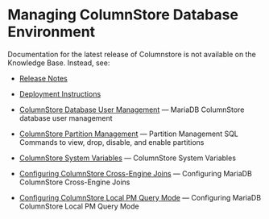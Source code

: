 # Managing ColumnStore Database Environment

Documentation for the latest release of Columnstore is not available on the Knowledge Base. Instead, see:

- [Release Notes](https://mariadb.com/docs/release-notes/mariadb-columnstore-1-5-2-release-notes/)
- [Deployment Instructions](https://mariadb.com/docs/deploy/community-single-columnstore/)

- [ColumnStore Database User Management](/columns-storage-engines-and-plugins/storage-engines/mariadb-columnstore/managing-columnstore/managing-columnstore-database-environment/columnstore-database-user-management/) — MariaDB ColumnStore database user management
- [ColumnStore Partition Management](/columns-storage-engines-and-plugins/storage-engines/mariadb-columnstore/managing-columnstore/managing-columnstore-database-environment/columnstore-partition-management/) — Partition Management SQL Commands to view, drop, disable, and enable partitions
- [ColumnStore System Variables](/columns-storage-engines-and-plugins/storage-engines/mariadb-columnstore/columnstore-system-variables/) — ColumnStore System Variables
- [Configuring ColumnStore Cross-Engine Joins](/columns-storage-engines-and-plugins/storage-engines/mariadb-columnstore/managing-columnstore/managing-columnstore-database-environment/configuring-columnstore-cross-engine-joins/) — Configuring MariaDB ColumnStore Cross-Engine Joins
- [Configuring ColumnStore Local PM Query Mode](/columns-storage-engines-and-plugins/storage-engines/mariadb-columnstore/managing-columnstore/managing-columnstore-database-environment/configuring-columnstore-local-pm-query-mode/) — Configuring MariaDB ColumnStore Local PM Query Mode